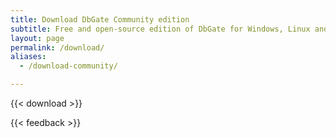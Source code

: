```yaml
---
title: Download DbGate Community edition
subtitle: Free and open-source edition of DbGate for Windows, Linux and Mac and Web
layout: page
permalink: /download/
aliases:
  - /download-community/

---
```


{{< download >}}

{{< feedback >}}
